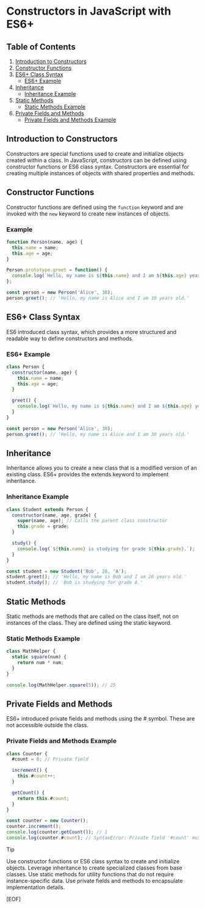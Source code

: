 # Constructors in JavaScript with ES6+

## Table of Contents

1. [Introduction to Constructors](#introduction-to-constructors)
2. [Constructor Functions](#constructor-functions)
3. [ES6+ Class Syntax](#es6-class-syntax)
    - [ES6+ Example](#es6-example)
4. [Inheritance](#inheritance)
    - [Inheritance Example](#inheritance-example)
5. [Static Methods](#static-methods)
    - [Static Methods Example](#static-methods-example)
6. [Private Fields and Methods](#private-fields-and-methods)
    - [Private Fields and Methods Example](#private-fields-and-methods-example)

## Introduction to Constructors

Constructors are special functions used to create and initialize objects created within a class. In JavaScript, constructors can be defined using constructor functions or ES6 class syntax. Constructors are essential for creating multiple instances of objects with shared properties and methods.

## Constructor Functions

Constructor functions are defined using the `function` keyword and are invoked with the `new` keyword to create new instances of objects.

### Example

```javascript
function Person(name, age) {
  this.name = name;
  this.age = age;
}

Person.prototype.greet = function() {
  console.log(`Hello, my name is ${this.name} and I am ${this.age} years old.`);
};

const person = new Person('Alice', 30);
person.greet(); // 'Hello, my name is Alice and I am 30 years old.'
```

## ES6+ Class Syntax

ES6 introduced class syntax, which provides a more structured and readable way to define constructors and methods.

### ES6+ Example

```javascript
class Person {
  constructor(name, age) {
    this.name = name;
    this.age = age;
  }

  greet() {
    console.log(`Hello, my name is ${this.name} and I am ${this.age} years old.`);
  }
}

const person = new Person('Alice', 30);
person.greet(); // 'Hello, my name is Alice and I am 30 years old.'

```

## Inheritance

Inheritance allows you to create a new class that is a modified version of an existing class. ES6+ provides the extends keyword to implement inheritance.

### Inheritance Example

```javascript
class Student extends Person {
  constructor(name, age, grade) {
    super(name, age); // Calls the parent class constructor
    this.grade = grade;
  }

  study() {
    console.log(`${this.name} is studying for grade ${this.grade}.`);
  }
}

const student = new Student('Bob', 20, 'A');
student.greet(); // 'Hello, my name is Bob and I am 20 years old.'
student.study(); // 'Bob is studying for grade A.'
```

## Static Methods

Static methods are methods that are called on the class itself, not on instances of the class. They are defined using the static keyword.

### Static Methods Example

```javascript
class MathHelper {
  static square(num) {
    return num * num;
  }
}

console.log(MathHelper.square(5)); // 25
```

## Private Fields and Methods

ES6+ introduced private fields and methods using the # symbol. These are not accessible outside the class.

### Private Fields and Methods Example

```javascript
class Counter {
  #count = 0; // Private field

  increment() {
    this.#count++;
  }

  getCount() {
    return this.#count;
  }
}

const counter = new Counter();
counter.increment();
console.log(counter.getCount()); // 1
console.log(counter.#count); // SyntaxError: Private field '#count' must be declared in an enclosing class
```

> [!TIP]
>
> Use constructor functions or ES6 class syntax to create and initialize objects.
> Leverage inheritance to create specialized classes from base classes.
> Use static methods for utility functions that do not require instance-specific data.
> Use private fields and methods to encapsulate implementation details.

[EOF]
